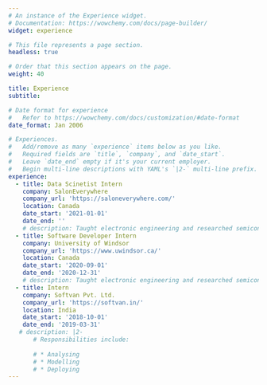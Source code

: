 ```yaml
---
# An instance of the Experience widget.
# Documentation: https://wowchemy.com/docs/page-builder/
widget: experience

# This file represents a page section.
headless: true

# Order that this section appears on the page.
weight: 40

title: Experience
subtitle:

# Date format for experience
#   Refer to https://wowchemy.com/docs/customization/#date-format
date_format: Jan 2006

# Experiences.
#   Add/remove as many `experience` items below as you like.
#   Required fields are `title`, `company`, and `date_start`.
#   Leave `date_end` empty if it's your current employer.
#   Begin multi-line descriptions with YAML's `|2-` multi-line prefix.
experience:
  - title: Data Scinetist Intern
    company: SalonEverywhere
    company_url: 'https://saloneverywhere.com/'
    location: Canada
    date_start: '2021-01-01'
    date_end: ''
    # description: Taught electronic engineering and researched semiconductor physics.
  - title: Software Developer Intern
    company: University of Windsor 
    company_url: 'https://www.uwindsor.ca/'
    location: Canada
    date_start: '2020-09-01'
    date_end: '2020-12-31'
    # description: Taught electronic engineering and researched semiconductor physics.
  - title: Intern
    company: Softvan Pvt. Ltd.
    company_url: 'https://softvan.in/'
    location: India
    date_start: '2018-10-01'
    date_end: '2019-03-31'
   # description: |2-
       # Responsibilities include:
        
       # * Analysing
       # * Modelling
       # * Deploying
---
```

